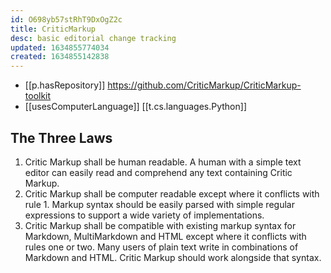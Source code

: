 ```yaml
---
id: O698yb57stRhT9DxOgZ2c
title: CriticMarkup
desc: basic editorial change tracking
updated: 1634855774034
created: 1634855142838
---
```


- [[p.hasRepository]] https://github.com/CriticMarkup/CriticMarkup-toolkit
- [[usesComputerLanguage]] [[t.cs.languages.Python]]

## The Three Laws

1. Critic Markup shall be human readable. A human with a simple text editor can easily read and comprehend any text containing Critic Markup.
2. Critic Markup shall be computer readable except where it conflicts with rule 1. Markup syntax should be easily parsed with simple regular expressions to support a wide variety of implementations.
3. Critic Markup shall be compatible with existing markup syntax for Markdown, MultiMarkdown and HTML except where it conflicts with rules one or two. Many users of plain text write in combinations of Markdown and HTML. Critic Markup should work alongside that syntax.
